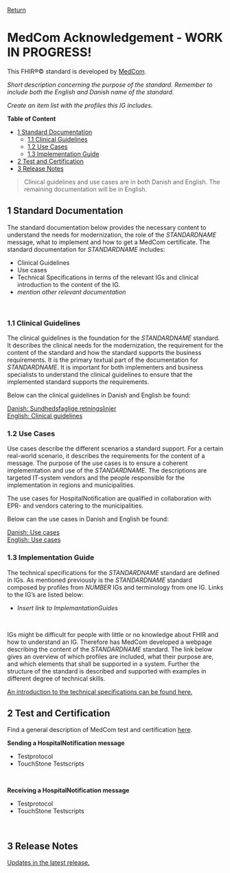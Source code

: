<a href="https://medcomdk.github.io/MedComLandingPage/">Return</a>

# MedCom Acknowledgement - WORK IN PROGRESS! 
<!-- HomePage -->
This FHIR&reg;&copy; standard is developed by [MedCom](https://www.medcom.dk/). 

*Short description concerning the purpose of the standard. Remember to include both the English and Danish name of the standard.*

*Create an item list with the profiles this IG includes.*
 
**Table of Content**
* [1 Standard Documentation](#1-standard-documentation)
  * [1.1 Clinical Guidelines](#11-clinical-guidelines)
  * [1.2 Use Cases](#12-use-cases)
  * [1.3 Implementation Guide](#13-implementation-guide)
* [2 Test and Certification](#2-test-and-certification)
* [3 Release Notes](#3-release-notes)


> Clinical guidelines and use cases are in both Danish and English. The remaining documentation will be in English.

## 1 Standard Documentation 
The standard documentation below provides the necessary content to understand the needs for modernization, the role of the *STANDARDNAME* message, what to implement and how to get a MedCom certificate. The standard documentation for *STANDARDNAME* includes:
  * Clinical Guidelines
  * Use cases
  * Technical Specifications in terms of the relevant IGs and clinical introduction to the content of the IG.
  * *mention other relevant documentation*
<p>&nbsp;</p>

### 1.1 Clinical Guidelines 

The clinical guidelines is the foundation for the *STANDARDNAME* standard. It describes the clinical needs for the modernization, the requirement for the content of the standard and how the standard supports the business requirements. It is the primary textual part of the documentation for *STANDARDNAME*. It is important for both implementers and business specialists to understand the clinical guidelines to ensure that the implemented standard supports the requirements.

Below can the clinical guidelines in Danish and English be found:

[Danish: Sundhedsfaglige retningslinjer](assets/documents/Clinical-guidelines-DA.md) <br> 
[English: Clinical guidelines](assets/documents/Clinical-guidelines-ENG.md) 

### 1.2 Use Cases

Use cases describe the different scenarios a standard support. For a certain real-world scenario, it describes the requirements for the content of a message. The purpose of the use cases is to ensure a coherent implementation and use of the *STANDARDNAME*. The descriptions are targeted IT-system vendors and the people responsible for the implementation in regions and municipalities.

The use cases for HospitalNotification are qualified in collaboration with EPR- and vendors catering to the municipalities.

Below can the use cases in Danish and English be found:

[Danish: Use cases](assets/documents/UseCases-DA.md) <br> 
[English: Use cases](assets/documents/UseCases-ENG.md) 

### 1.3 Implementation Guide
The technical specifications for the *STANDARDNAME* standard are defined in IGs. As mentioned previously is the *STANDARDNAME* standard composed by profiles from *NUMBER* IGs and terminology from one IG. Links to the IG’s are listed below:

  * *Insert link to ImplemantationGuides*
<p>&nbsp;</p>

IGs might be difficult for people with little or no knowledge about FHIR and how to understand an IG. Therefore has MedCom developed a webpage describing the content of the *STANDARDNAME* standard. The link below gives an overview of which profiles are included, what their purpose are, and which elements that shall be supported in a system. Further the structure of the standard is described and supported with examples in different degree of technical skills.

[An introduction to the technical specifications can be found here.](assets/documents/IntroToTecSpecENG.md)

## 2 Test and Certification

Find a general description of MedCom test and certification [here](https://tmsmedcom.github.io/GitHubPagesTest/#test-and-certification). 

**Sending a HospitalNotification message**
  * Testprotocol
  * TouchStone Testscripts
<p>&nbsp;</p>
 
**Receiving a HospitalNotification message**
  * Testprotocol
  * TouchStone Testscripts
<p>&nbsp;</p>

## 3 Release Notes

[Updates in the latest release.](assets/documents/ReleaseNote-ENG.md)

